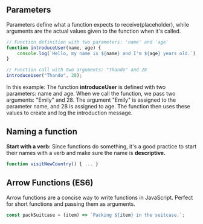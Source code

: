 ## Parameters
Parameters define what a function expects to receive(placeholder), while arguments are the actual values given to the function when it's called.
```JavaScript
// Function definition with two parameters: 'name' and 'age'
function introduceUser(name, age) {
    console.log(`Hello, my name is ${name} and I'm ${age} years old.`);
}

// Function call with two arguments: "Thando" and 28
introduceUser("Thando", 28);
```

In this example:
The function **introduceUser** is defined with two parameters: name and age.
When we call the function, we pass two arguments: "Emily" and 28.
The argument "Emily" is assigned to the parameter name, and 28 is assigned to age.
The function then uses these values to create and log the introduction message.


## Naming a function
**Start with a verb:** Since functions do something, it's a good practice to start their names with a verb and make sure the name is **descriptive.**
```JavaScript
function visitNewCountry() { ... }
```


## Arrow Functions (ES6)
Arrow functions are a concise way to write functions in JavaScript. Perfect for short functions and passing them as arguments.
```JavaScript
const packSuitcase = (item) => `Packing ${item} in the suitcase.`;
```